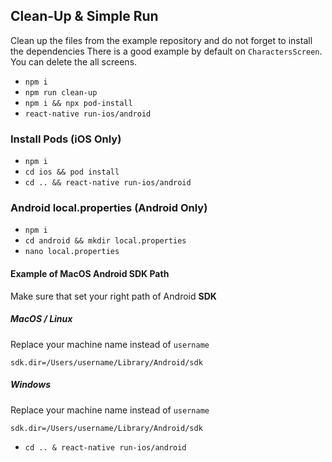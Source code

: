 

## Clean-Up & Simple Run

Clean up the files from the example repository and do not forget to install the dependencies
There is a good example by default on `CharactersScreen`. You can delete the all screens.

- `npm i`
- `npm run clean-up`
- `npm i && npx pod-install`
- `react-native run-ios/android`
### Install Pods (iOS Only)

- `npm i`
- `cd ios && pod install`
- `cd .. && react-native run-ios/android`

### Android local.properties (Android Only)

- `npm i`
- `cd android && mkdir local.properties`
- `nano local.properties`

#### Example of MacOS Android SDK Path

Make sure that set your right path of Android **SDK**

##### MacOS / Linux

Replace your machine name instead of `username`

```
sdk.dir=/Users/username/Library/Android/sdk
```

##### Windows

Replace your machine name instead of `username`

```
sdk.dir=/Users/username/Library/Android/sdk
```

- `cd .. & react-native run-ios/android`
